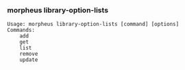 ### morpheus library-option-lists

```
Usage: morpheus library-option-lists [command] [options]
Commands:
	add
	get
	list
	remove
	update
```
